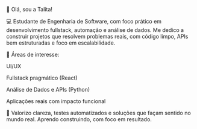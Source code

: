 👋 Olá, sou a Talita!

💻 Estudante de Engenharia de Software, com foco prático em desenvolvimento fullstack, automação e análise de dados. Me dedico a construir projetos que resolvem problemas reais, com código limpo, APIs bem estruturadas e foco em escalabilidade.


🧠 Áreas de interesse:

UI/UX

Fullstack pragmático (React)

Análise de Dados e APIs (Python)

Aplicações reais com impacto funcional

🧰 Valorizo clareza, testes automatizados e soluções que façam sentido no mundo real. Aprendo construindo, com foco em resultado.



<!---
talitarolin/talitarolin é um repositório ✨ especial ✨ porque o arquivo `README.md` (este arquivo) aparece no meu perfil GitHub.
Você pode clicar no link Preview para dar uma espiadinha em como vai ficar.
--->


